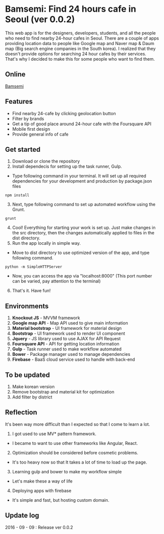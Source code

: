 # Bamsemi: Find 24 hours cafe in Seoul (ver 0.0.2)

This web app is for the designers, developers, students, and all the people who need to find nearby 24-hour cafes in Seoul. There are a couple of apps providing location data to people like Google map and Naver map & Daum map (Big search engine companies in the South korea). I realized that they doesn't provide options for searching 24 hour cafes by their services. That's why I decided to make this for some people who want to find them.

## Online

<a href="https://bamsemi-efb21.firebaseapp.com" target="_blank">Bamsemi</a>


## Features

* Find nearby 24-cafe by clicking geolocation button
* Filter by brands
* Get a tip of good place around 24-hour cafe with the Foursquare API
* Mobile first design
* Provide general info of cafe

## Get started

1. Download or clone the repository
2. Install dependecis for setting up the task runner, Gulp.
  * Type following command in your terminal. It will set up all required dependencies for your development and production by package.json files
```
npm install
```
3. Next, type following command to set up automated workflow using the Grunt.
```
grunt
```
4. Cool! Everything for starting your work is set up. Just make changes in the src directory, then the changes automatically applied to files in the dist directory.
5. Run the app locally in simple way.
  * Move to dist directory to use optimized version of the app, and type following command.
```
python -m SimpleHTTPServer
```
  * Now, you can access the app via "localhost:8000" (This port number can be varied, pay attention to the terminal)
6. That's it. Have fun!


## Environments

1. **Knockout JS** - MVVM framework
2. **Google map API** - Map API used to give main information
3. **Material bootstrap** - UI framework for material design
4. **Bootstrap** - UI framework used to render UI component
5. **Jquery** - JS library used to use AJAX for API Request
6. **Foursquare API** - API for getting location information
7. **Gulp** - Task runner used to make workflow automated
8. **Bower** - Package manager used to manage dependencies
6. **Firebase** - BaaS cloud service used to handle with back-end


## To be updated

1. Make korean version
2. Remove bootstrap and material kit for optimization
3. Add filter by district


## Reflection

It's been way more difficult than I expected so that I come to learn a lot.

1. I got used to use MV* pattern framework.
  + I became to want to use other frameworks like Angular, React.
2. Optimization should be considered before cosmetic problems.
  + It's too heavy now so that It takes a lot of time to load up the page.
3. Learning gulp and bower to make my workflow simple
  + Let's make these a way of life
4. Deploying apps with firebase
  + It's simple and fast, but hosting custom domain.


## Update log

2016 - 09 - 09 : Release ver 0.0.2
